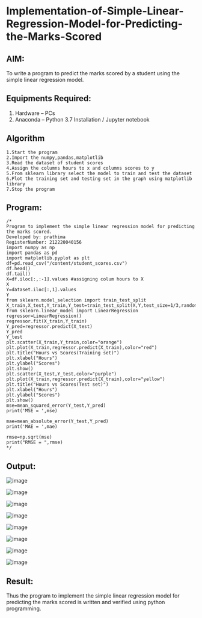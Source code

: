 # Implementation-of-Simple-Linear-Regression-Model-for-Predicting-the-Marks-Scored

## AIM:
To write a program to predict the marks scored by a student using the simple linear regression model.

## Equipments Required:
1. Hardware – PCs
2. Anaconda – Python 3.7 Installation / Jupyter notebook

## Algorithm
```
1.Start the program
2.Import the numpy,pandas,matplotlib
3.Read the dataset of student scores
4.Assign the columns hours to x and columns scores to y
5.From sklearn library select the model to train and test the dataset
6.Plot the training set and testing set in the graph using matplotlib library
7.Stop the program
```   

## Program:
```
/*
Program to implement the simple linear regression model for predicting the marks scored.
Developed by: prathima
RegisterNumber: 212220040156
import numpy as np
import pandas as pd
import matplotlib.pyplot as plt
df=pd.read_csv("/content/student_scores.csv")
df.head()
df.tail()
X=df.iloc[:,:-1].values #assigning colum hours to X
X  
Y=dataset.iloc[:,1].values 
Y
from sklearn.model_selection import train_test_split
X_train,X_test,Y_train,Y_test=train_test_split(X,Y,test_size=1/3,random_state=0)
from sklearn.linear_model import LinearRegression
regressor=LinearRegression()
regressor.fit(X_train,Y_train)
Y_pred=regressor.predict(X_test)
Y_pred
Y_test
plt.scatter(X_train,Y_train,color="orange")
plt.plot(X_train,regressor.predict(X_train),color="red")
plt.title("Hours vs Scores(Training set)")
plt.xlabel("Hours")
plt.ylabel("Scores")
plt.show()
plt.scatter(X_test,Y_test,color="purple")
plt.plot(X_train,regressor.predict(X_train),color="yellow")
plt.title("Hours vs Scores(Test set)")
plt.xlabel("Hours")
plt.ylabel("Scores")
plt.show()
mse=mean_squared_error(Y_test,Y_pred)
print('MSE = ',mse)

mae=mean_absolute_error(Y_test,Y_pred)
print('MAE = ',mae)

rmse=np.sqrt(mse)
print("RMSE = ",rmse)
*/
```

## Output:
![image](https://github.com/prathima2002/Implementation-of-Simple-Linear-Regression-Model-for-Predicting-the-Marks-Scored/blob/f2dd2f92bb2b3fedd59052d2ba729eb8b5873687/WhatsApp%20Image%202022-10-31%20at%2020.25.37.jpeg)

![image](https://github.com/prathima2002/Implementation-of-Simple-Linear-Regression-Model-for-Predicting-the-Marks-Scored/blob/35c06dd5ea5af3f210aa6e8fcdfecfa731e79d32/WhatsApp%20Image%202022-10-31%20at%2020.25.46.jpeg)

![image](https://github.com/prathima2002/Implementation-of-Simple-Linear-Regression-Model-for-Predicting-the-Marks-Scored/blob/afdccccf2c5f48bef94fa5134fb7430b4cb0c1b1/WhatsApp%20Image%202022-10-31%20at%2020.26.12.jpeg)

![image](https://github.com/prathima2002/Implementation-of-Simple-Linear-Regression-Model-for-Predicting-the-Marks-Scored/blob/4e2ff2beda5c4f05995ea4ff1bdc63d253d4e536/WhatsApp%20Image%202022-10-31%20at%2020.26.24.jpeg)

![image](https://github.com/prathima2002/Implementation-of-Simple-Linear-Regression-Model-for-Predicting-the-Marks-Scored/blob/3572911b7c5b99f28528e1db78a46b423e839a45/WhatsApp%20Image%202022-11-18%20at%2015.49.26.jpeg)


![image](https://github.com/prathima2002/Implementation-of-Simple-Linear-Regression-Model-for-Predicting-the-Marks-Scored/blob/b934ac2ae5c21471b3f8fb9624009986756cd5c1/WhatsApp%20Image%202022-10-31%20at%2020.26.56.jpeg)

![image](https://github.com/prathima2002/Implementation-of-Simple-Linear-Regression-Model-for-Predicting-the-Marks-Scored/blob/04ff39ced2240f19a9757b47c49aad411673ddbe/WhatsApp%20Image%202022-11-18%20at%2015.50.03.jpeg)

![image](https://github.com/prathima2002/Implementation-of-Simple-Linear-Regression-Model-for-Predicting-the-Marks-Scored/blob/f8caed71acae6331d1f711f16cc80b10c42135ac/WhatsApp%20Image%202022-11-18%20at%2015.54.30.jpeg)
## Result:
Thus the program to implement the simple linear regression model for predicting the marks scored is written and verified using python programming.
